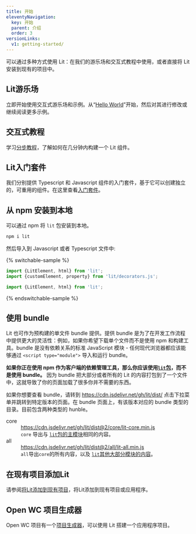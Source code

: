 ```yaml
---
title: 开始
eleventyNavigation:
  key: 开始
  parent: 介绍
  order: 3
versionLinks:
  v1: getting-started/
---
```


可以通过多种方式使用 Lit：在我们的游乐场和交互式教程中使用，或者直接将 Lit 安装到现有的项目中。

## Lit游乐场

立即开始使用交互式游乐场和示例。从“[Hello World]({{baseurl}}/playground)”开始，然后对其进行修改或继续阅读更多示例。

## 交互式教程

学习[分步教程]({{baseurl}}/tutorials/)，了解如何在几分钟内构建一个 Lit 组件。

## Lit入门套件

我们分别提供 Typescript 和 Javascript 组件的入门套件，基于它可以创建独立的，可重用的组件。在这里查看[入门套件]({{baseurl}}/docs/tools/starter-kits/)。

## 从 npm 安装到本地

可以通过 npm 将 `lit` 包安装到本地。

```sh
npm i lit
```

然后导入到 Javascript 或者 Typescript 文件中:

{% switchable-sample %}

```ts
import {LitElement, html} from 'lit';
import {customElement, property} from 'lit/decorators.js';
```

```js
import {LitElement, html} from 'lit';
```

{% endswitchable-sample %}

## 使用 bundle

Lit 也可作为预构建的单文件 bundle 提供。提供 bundle 是为了在开发工作流程中提供更大的灵活性：例如，如果你希望下载单个文件而不是使用 npm 和构建工具。bundle 是没有依赖关系的标准 JavaScript 模块 - 任何现代浏览器都应该能够通过 `<script type="module">` 导入和运行 bundle。

<div class="alert alert-warning">

**如果你正在使用 npm 作为客户端的依赖管理工具，那么你应该使用[`lit`包](#install-locally-from-npm)，而不是使用 bundle。** 因为 bundle 把大部分或者所有的 Lit 的内容打包到了一个文件中，这就导致了你的页面加载了很多你并不需要的东西。

</div>

如果你想要查看 bundle，请转到 <https://cdn.jsdelivr.net/gh/lit/dist/> 点击下拉菜单并跳转到特定版本的页面。在 bundle 页面上，有该版本对应的 bundle 类型的目录。目前包含两种类型的 hunble。

<dl class="params">
  <dt class="paramName">core</dt>
  <dd class="paramDetails">
    <a href="https://cdn.jsdelivr.net/gh/lit/dist@2/core/lit-core.min.js">
      https://cdn.jsdelivr.net/gh/lit/dist@2/core/lit-core.min.js
    </a>
    <br>
    <code>core</code> 导出与
    <a href="https://github.com/lit/lit/blob/main/packages/lit/src/index.ts">
    <code>lit</code>包的主模块</a>相同的内容。
  </dd>

  <dt class="paramName">all</dt>
  <dd class="paramDetails">
    <a href="https://cdn.jsdelivr.net/gh/lit/dist@2/all/lit-all.min.js">
      https://cdn.jsdelivr.net/gh/lit/dist@2/all/lit-all.min.js
    </a>
    <br>
    <code>all</code>导出<code>core</code>的所有内容，以及
    <a href="https://github.com/lit/lit/blob/main/packages/lit/src/index.all.ts">
    <code>lit</code>其他大部分模块的内容</a>。
  </dd>
  </dd>
</dl>

## 在现有项目添加Lit

请参阅[将Lit添加到现有项目]({{baseurl}}/docs/tools/adding-lit)，将Lit添加到现有项目或应用程序。

## Open WC 项目生成器

Open WC 项目有一个[项目生成器](https://open-wc.org/docs/development/generator/)，可以使用 Lit 搭建一个应用程序项目。
